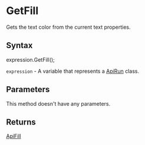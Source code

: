 # GetFill

Gets the text color from the current text properties.

## Syntax

expression.GetFill();

`expression` - A variable that represents a [ApiRun](../ApiRun.md) class.

## Parameters

This method doesn't have any parameters.

## Returns

[ApiFill](../../ApiFill/ApiFill.md)